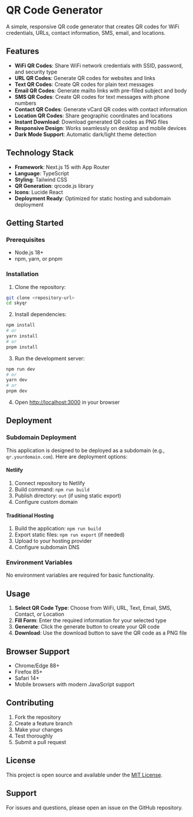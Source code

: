 # QR Code Generator

A simple, responsive QR code generator that creates QR codes for WiFi credentials, URLs, contact information, SMS, email, and locations.

## Features

- **WiFi QR Codes**: Share WiFi network credentials with SSID, password, and security type
- **URL QR Codes**: Generate QR codes for websites and links
- **Text QR Codes**: Create QR codes for plain text messages
- **Email QR Codes**: Generate mailto links with pre-filled subject and body
- **SMS QR Codes**: Create QR codes for text messages with phone numbers
- **Contact QR Codes**: Generate vCard QR codes with contact information
- **Location QR Codes**: Share geographic coordinates and locations
- **Instant Download**: Download generated QR codes as PNG files
- **Responsive Design**: Works seamlessly on desktop and mobile devices
- **Dark Mode Support**: Automatic dark/light theme detection

## Technology Stack

- **Framework**: Next.js 15 with App Router
- **Language**: TypeScript
- **Styling**: Tailwind CSS
- **QR Generation**: qrcode.js library
- **Icons**: Lucide React
- **Deployment Ready**: Optimized for static hosting and subdomain deployment

## Getting Started

### Prerequisites

- Node.js 18+
- npm, yarn, or pnpm

### Installation

1. Clone the repository:
```bash
git clone <repository-url>
cd skyqr
```

2. Install dependencies:
```bash
npm install
# or
yarn install
# or
pnpm install
```

3. Run the development server:
```bash
npm run dev
# or
yarn dev
# or
pnpm dev
```

4. Open [http://localhost:3000](http://localhost:3000) in your browser

## Deployment

### Subdomain Deployment

This application is designed to be deployed as a subdomain (e.g., `qr.yourdomain.com`). Here are deployment options:

#### Netlify
1. Connect repository to Netlify
2. Build command: `npm run build`
3. Publish directory: `out` (if using static export)
4. Configure custom domain

#### Traditional Hosting
1. Build the application: `npm run build`
2. Export static files: `npm run export` (if needed)
3. Upload to your hosting provider
4. Configure subdomain DNS

### Environment Variables

No environment variables are required for basic functionality.

## Usage

1. **Select QR Code Type**: Choose from WiFi, URL, Text, Email, SMS, Contact, or Location
2. **Fill Form**: Enter the required information for your selected type
3. **Generate**: Click the generate button to create your QR code
4. **Download**: Use the download button to save the QR code as a PNG file

## Browser Support

- Chrome/Edge 88+
- Firefox 85+
- Safari 14+
- Mobile browsers with modern JavaScript support

## Contributing

1. Fork the repository
2. Create a feature branch
3. Make your changes
4. Test thoroughly
5. Submit a pull request

## License

This project is open source and available under the [MIT License](LICENSE).

## Support

For issues and questions, please open an issue on the GitHub repository.
